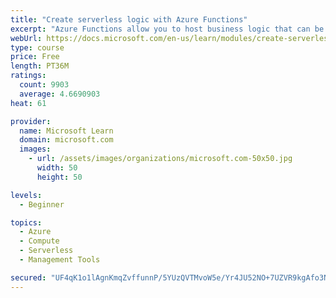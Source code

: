 ```yaml
---
title: "Create serverless logic with Azure Functions"
excerpt: "Azure Functions allow you to host business logic that can be executed without managing or provisioning server infrastructure"
webUrl: https://docs.microsoft.com/en-us/learn/modules/create-serverless-logic-with-azure-functions/
type: course
price: Free
length: PT36M
ratings:
  count: 9903
  average: 4.6690903
heat: 61

provider:
  name: Microsoft Learn
  domain: microsoft.com
  images:
    - url: /assets/images/organizations/microsoft.com-50x50.jpg
      width: 50
      height: 50

levels:
  - Beginner

topics:
  - Azure
  - Compute
  - Serverless
  - Management Tools

secured: "UF4qK1o1lAgnKmqZvffunnP/5YUzQVTMvoW5e/Yr4JU52NO+7UZVR9kgAfo3NPJAv9Xo7J5BLeCpN/nYz7FwN1c/392JHdMIJGZQInKhftZE8NMviJV/KPt4ywQ1YTP7tLhexKgxs3WyO1vaniopkeE9nDU+SA2PA6u8wVJHxG1hVKSp+oaR/g7YaZKcv4uNPB4H30as6tsDLlRsUnAWSjQMcWGx5ubDaw+Ly9XyEWHWIxSiEUZvJLtvEB9HbnqIMB7AeB5UeO8RLSqKpyWmGN83d+7W1AV3BCWMqbqN/6NXYL4dixcomKaFGfAhBjvs8PWttTuNNr4PYkNbBq3Yx4vkzj+Aw9FTjrAAeHwnghHFRe+MLODwNxqhkfkmNTaERxn/KGbuZGmxhNoJa5SoY6sx3fDT9rzfCWp37fwGDMU=;6wNpShycEm42u3q7FpPjhg=="
---
```



